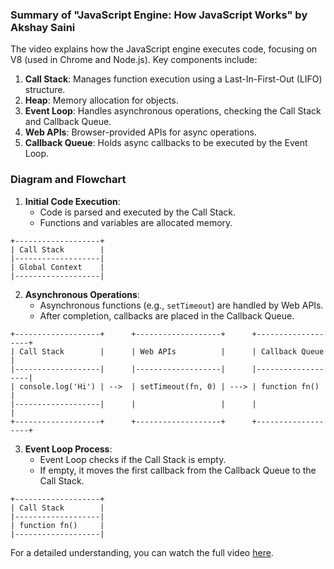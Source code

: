 ### Summary of "JavaScript Engine: How JavaScript Works" by Akshay Saini

The video explains how the JavaScript engine executes code, focusing on V8 (used in Chrome and Node.js). Key components include:

1. **Call Stack**: Manages function execution using a Last-In-First-Out (LIFO) structure.
2. **Heap**: Memory allocation for objects.
3. **Event Loop**: Handles asynchronous operations, checking the Call Stack and Callback Queue.
4. **Web APIs**: Browser-provided APIs for async operations.
5. **Callback Queue**: Holds async callbacks to be executed by the Event Loop.

### Diagram and Flowchart

1. **Initial Code Execution**:
   - Code is parsed and executed by the Call Stack.
   - Functions and variables are allocated memory.

```plaintext
+-------------------+
| Call Stack        |
|-------------------|
| Global Context    |
|-------------------|
```

2. **Asynchronous Operations**:
   - Asynchronous functions (e.g., `setTimeout`) are handled by Web APIs.
   - After completion, callbacks are placed in the Callback Queue.

```plaintext
+-------------------+      +-------------------+      +-------------------+
| Call Stack        |      | Web APIs          |      | Callback Queue    |
|-------------------|      |-------------------|      |-------------------|
| console.log('Hi') | -->  | setTimeout(fn, 0) | ---> | function fn()     |
|-------------------|      |                   |      |                   |
+-------------------+      +-------------------+      +-------------------+
```

3. **Event Loop Process**:
   - Event Loop checks if the Call Stack is empty.
   - If empty, it moves the first callback from the Callback Queue to the Call Stack.

```plaintext
+-------------------+
| Call Stack        |
|-------------------|
| function fn()     |
|-------------------|
```

For a detailed understanding, you can watch the full video [here](https://www.youtube.com/watch?v=ZvbzSrg0afE&list=PLlasXeu85E9cQ32gLCvAvr9vNaUccPVNP&index=2).